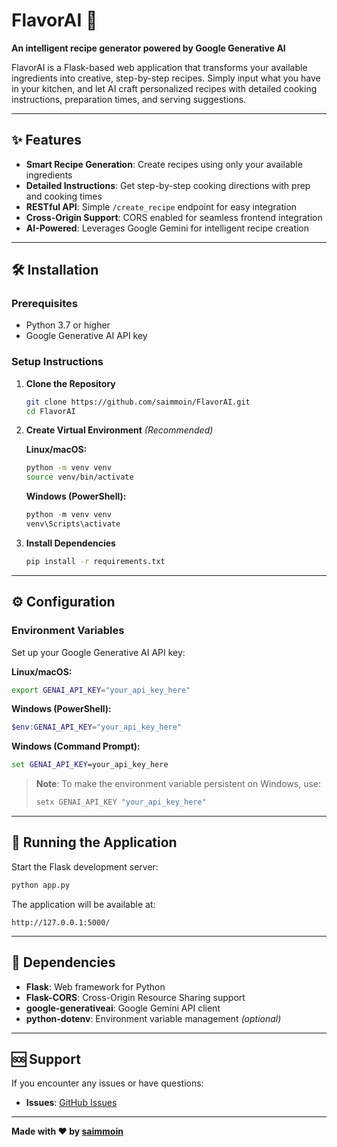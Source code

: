 # FlavorAI 🍳

**An intelligent recipe generator powered by Google Generative AI**

FlavorAI is a Flask-based web application that transforms your available ingredients into creative, step-by-step recipes. Simply input what you have in your kitchen, and let AI craft personalized recipes with detailed cooking instructions, preparation times, and serving suggestions.

---

## ✨ Features

- **Smart Recipe Generation**: Create recipes using only your available ingredients
- **Detailed Instructions**: Get step-by-step cooking directions with prep and cooking times
- **RESTful API**: Simple `/create_recipe` endpoint for easy integration
- **Cross-Origin Support**: CORS enabled for seamless frontend integration
- **AI-Powered**: Leverages Google Gemini for intelligent recipe creation

---

## 🛠️ Installation

### Prerequisites

- Python 3.7 or higher
- Google Generative AI API key

### Setup Instructions

1. **Clone the Repository**
   ```bash
   git clone https://github.com/saimmoin/FlavorAI.git
   cd FlavorAI
   ```

2. **Create Virtual Environment** *(Recommended)*
   
   **Linux/macOS:**
   ```bash
   python -m venv venv
   source venv/bin/activate
   ```
   
   **Windows (PowerShell):**
   ```powershell
   python -m venv venv
   venv\Scripts\activate
   ```

3. **Install Dependencies**
   ```bash
   pip install -r requirements.txt
   ```

---

## ⚙️ Configuration

### Environment Variables

Set up your Google Generative AI API key:

**Linux/macOS:**
```bash
export GENAI_API_KEY="your_api_key_here"
```

**Windows (PowerShell):**
```powershell
$env:GENAI_API_KEY="your_api_key_here"
```

**Windows (Command Prompt):**
```cmd
set GENAI_API_KEY=your_api_key_here
```

> **Note**: To make the environment variable persistent on Windows, use:
> ```powershell
> setx GENAI_API_KEY "your_api_key_here"
> ```

---

## 🚀 Running the Application

Start the Flask development server:

```bash
python app.py
```

The application will be available at:
```
http://127.0.0.1:5000/
```

---

## 🔧 Dependencies

- **Flask**: Web framework for Python
- **Flask-CORS**: Cross-Origin Resource Sharing support
- **google-generativeai**: Google Gemini API client
- **python-dotenv**: Environment variable management *(optional)*

---

## 🆘 Support

If you encounter any issues or have questions:

- **Issues**: [GitHub Issues](https://github.com/saimmoin/FlavorAI/issues)
---

**Made with ❤️ by [saimmoin](https://github.com/saimmoin)**
